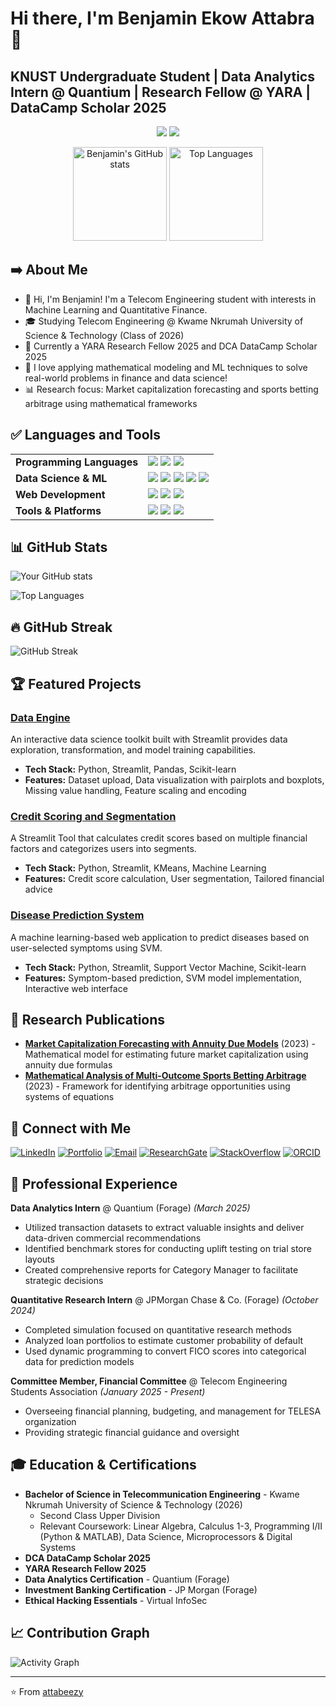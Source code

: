# Hi there, I'm Benjamin Ekow Attabra 👋
## KNUST Undergraduate Student | Data Analytics Intern @ Quantium | Research Fellow @ YARA | DataCamp Scholar 2025

<div align="center">
  
  ![](https://github.com/attabeezy/stats/blob/master/generated/overview.svg)
  ![](https://github.com/attabeezy/stats/blob/master/generated/languages.svg)
  
</div>

<p align="center">
  <img 
    src="https://github-readme-stats.vercel.app/api?username=attabeezy&show_icons=true&theme=tokyonight" 
    alt="Benjamin's GitHub stats" 
    height="150"
  />
  <img 
    src="https://github-readme-stats.vercel.app/api/top-langs/?username=attabeezy&layout=compact&theme=tokyonight" 
    alt="Top Languages" 
    height="150"
  />
</p>

## ➡️ About Me

- 👋 Hi, I'm Benjamin! I'm a Telecom Engineering student with interests in Machine Learning and Quantitative Finance.
- 🎓 Studying Telecom Engineering @ Kwame Nkrumah University of Science & Technology (Class of 2026)
- 🔬 Currently a YARA Research Fellow 2025 and DCA DataCamp Scholar 2025
- 🎯 I love applying mathematical modeling and ML techniques to solve real-world problems in finance and data science!
- 📊 Research focus: Market capitalization forecasting and sports betting arbitrage using mathematical frameworks

## ✅ Languages and Tools

<table>
  <tr>
    <td><strong>Programming Languages</strong></td>
    <td>
      <img src="https://img.shields.io/badge/Python-3670A0?style=flat-square&logo=python&logoColor=ffdd54"/>
      <img src="https://img.shields.io/badge/MATLAB-0078D4?style=flat-square&logo=matlab&logoColor=white"/>
      <img src="https://img.shields.io/badge/SQL-4479A1.svg?style=flat-square&logo=postgresql&logoColor=white"/>
    </td>
  </tr>

  <tr>
    <td><strong>Data Science & ML</strong></td>
    <td>
      <img src="https://img.shields.io/badge/Pandas-150458?style=flat-square&logo=pandas&logoColor=white"/>
      <img src="https://img.shields.io/badge/NumPy-013243?style=flat-square&logo=numpy&logoColor=white"/>
      <img src="https://img.shields.io/badge/Matplotlib-11557C?style=flat-square&logo=matplotlib&logoColor=white"/>
      <img src="https://img.shields.io/badge/Scikit--Learn-F7931E?style=flat-square&logo=scikitlearn&logoColor=white"/>
      <img src="https://img.shields.io/badge/Jupyter-F37626?style=flat-square&logo=jupyter&logoColor=white"/>
    </td>
  </tr>

  <tr>
    <td><strong>Web Development</strong></td>
    <td>
      <img src="https://img.shields.io/badge/Streamlit-FF4B4B?style=flat-square&logo=streamlit&logoColor=white"/>
      <img src="https://img.shields.io/badge/HTML5-E34F26?style=flat-square&logo=html5&logoColor=white"/>
      <img src="https://img.shields.io/badge/CSS3-%231572B6.svg?style=flat-square&logo=css3&logoColor=white"/>
    </td>
  </tr>

  <tr>
    <td><strong>Tools & Platforms</strong></td>
    <td>
      <img src="https://img.shields.io/badge/Git-F05032?style=flat-square&logo=git&logoColor=white"/>
      <img src="https://img.shields.io/badge/GitHub-181717?style=flat-square&logo=github&logoColor=white"/>
      <img src="https://img.shields.io/badge/Google%20Drive-4285F4?style=flat-square&logo=google-drive&logoColor=white"/>
    </td>
  </tr>
</table>

## 📊 GitHub Stats

![Your GitHub stats](https://github-readme-stats.vercel.app/api?username=attabeezy&show_icons=true&theme=tokyonight)

![Top Languages](https://github-readme-stats.vercel.app/api/top-langs/?username=attabeezy&layout=compact&theme=tokyonight)

## 🔥 GitHub Streak

![GitHub Streak](https://github-readme-streak-stats.herokuapp.com/?user=attabeezy&theme=tokyonight)

## 🏆 Featured Projects

### [Data Engine](https://github.com/attabeezy/data-engine)
An interactive data science toolkit built with Streamlit provides data exploration, transformation, and model training capabilities.
- **Tech Stack:** Python, Streamlit, Pandas, Scikit-learn
- **Features:** Dataset upload, Data visualization with pairplots and boxplots, Missing value handling, Feature scaling and encoding

### [Credit Scoring and Segmentation](https://credit-scorer.streamlit.app/)
A Streamlit Tool that calculates credit scores based on multiple financial factors and categorizes users into segments.
- **Tech Stack:** Python, Streamlit, KMeans, Machine Learning
- **Features:** Credit score calculation, User segmentation, Tailored financial advice

### [Disease Prediction System](https://health-predictor.streamlit.app/)
A machine learning-based web application to predict diseases based on user-selected symptoms using SVM.
- **Tech Stack:** Python, Streamlit, Support Vector Machine, Scikit-learn
- **Features:** Symptom-based prediction, SVM model implementation, Interactive web interface

## 📄 Research Publications
- **[Market Capitalization Forecasting with Annuity Due Models](https://www.researchgate.net/publication/387671507_Market_Capitalization_Forecasting_with_Annuity_Due_Models)** (2023) - Mathematical model for estimating future market capitalization using annuity due formulas
- **[Mathematical Analysis of Multi-Outcome Sports Betting Arbitrage](https://www.researchgate.net/publication/387671984_Mathematical_Analysis_of_Multi-Outcome_Sports_Betting_Arbitrage_A_System_of_Equations_Approach)** (2023) - Framework for identifying arbitrage opportunities using systems of equations

## 🤝 Connect with Me

[![LinkedIn](https://img.shields.io/badge/-LinkedIn-0077B5?style=for-the-badge&logo=linkedin&logoColor=white)](https://www.linkedin.com/in/ben-attabra)
[![Portfolio](https://img.shields.io/badge/-Portfolio-000000?style=for-the-badge&logo=react&logoColor=white)](https://attabeezy.github.io)
[![Email](https://img.shields.io/badge/-Email-D14836?style=for-the-badge&logo=gmail&logoColor=white)](mailto:benjaminekowattabra@gmail.com)
[![ResearchGate](https://img.shields.io/badge/-ResearchGate-00CCBB?style=for-the-badge&logo=researchgate&logoColor=white)](https://www.researchgate.net/profile/Benjamin-Attabra)
[![StackOverflow](https://img.shields.io/badge/-StackOverflow-FE7A16?style=for-the-badge&logo=stack-overflow&logoColor=white)](https://stackoverflow.com/users/27450700)
[![ORCID](https://img.shields.io/badge/-ORCID-A6CE39?style=for-the-badge&logo=orcid&logoColor=white)](https://orcid.org/0009-0008-6963-5422)

## 💼 Professional Experience

**Data Analytics Intern** @ Quantium (Forage) *(March 2025)*
- Utilized transaction datasets to extract valuable insights and deliver data-driven commercial recommendations
- Identified benchmark stores for conducting uplift testing on trial store layouts
- Created comprehensive reports for Category Manager to facilitate strategic decisions

**Quantitative Research Intern** @ JPMorgan Chase & Co. (Forage) *(October 2024)*
- Completed simulation focused on quantitative research methods
- Analyzed loan portfolios to estimate customer probability of default
- Used dynamic programming to convert FICO scores into categorical data for prediction models

**Committee Member, Financial Committee** @ Telecom Engineering Students Association *(January 2025 - Present)*
- Overseeing financial planning, budgeting, and management for TELESA organization
- Providing strategic financial guidance and oversight

## 🎓 Education & Certifications

- **Bachelor of Science in Telecommunication Engineering** - Kwame Nkrumah University of Science & Technology (2026)
  - Second Class Upper Division
  - Relevant Coursework: Linear Algebra, Calculus 1-3, Programming I/II (Python & MATLAB), Data Science, Microprocessors & Digital Systems
- **DCA DataCamp Scholar 2025**
- **YARA Research Fellow 2025**
- **Data Analytics Certification** - Quantium (Forage)
- **Investment Banking Certification** - JP Morgan (Forage)
- **Ethical Hacking Essentials** - Virtual InfoSec

## 📈 Contribution Graph

![Activity Graph](https://github-readme-activity-graph.vercel.app/graph?username=attabeezy&theme=tokyo-night)

---

⭐️ From [attabeezy](https://github.com/attabeezy)
